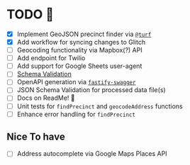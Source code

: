 # TODO 🚧

- [x] Implement GeoJSON precinct finder via [`@turf`](https://www.npmjs.com/package/@turf/boolean-point-in-polygon)
- [x] Add workflow for syncing changes to Glitch
- [ ] Geocoding functionality via Mapbox(?) API
- [ ] Add endpoint for Twilio
- [ ] Add support for Google Sheets user-agent
- [ ] [Schema Validation](https://www.fastify.io/docs/latest/Validation-and-Serialization/)
- [ ] OpenAPI generation via [`fastify-swagger`](https://github.com/fastify/fastify-swagger)
- [ ] JSON Schema Validation for processed data file(s)
- [ ] Docs on ReadMe! :owl:
- [ ] Unit tests for `findPrecinct` and `geocodeAddress` functions
- [ ] Enhance error handling for `findPrecinct`

## Nice To have
- [ ] Address autocomplete via Google Maps Places API
